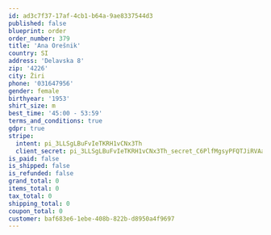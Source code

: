 ```yaml
---
id: ad3c7f37-17af-4cb1-b64a-9ae8337544d3
published: false
blueprint: order
order_number: 379
title: 'Ana Orešnik'
country: SI
address: 'Delavska 8'
zip: '4226'
city: Žiri
phone: '031647956'
gender: female
birthyear: '1953'
shirt_size: m
best_time: '45:00 - 53:59'
terms_and_conditions: true
gdpr: true
stripe:
  intent: pi_3LLSgLBuFvIeTKRH1vCNx3Th
  client_secret: pi_3LLSgLBuFvIeTKRH1vCNx3Th_secret_C6PlfMgsyPFQTJiRVAaVRASQt
is_paid: false
is_shipped: false
is_refunded: false
grand_total: 0
items_total: 0
tax_total: 0
shipping_total: 0
coupon_total: 0
customer: baf683e6-1ebe-408b-822b-d8950a4f9697
---
```

